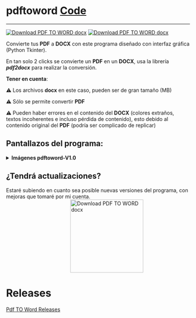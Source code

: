 # pdftoword <a href="code/pdftoword.py">Code</a>
---

[![Download PDF TO WORD docx](https://a.fsdn.com/con/app/sf-download-button)](https://sourceforge.net/projects/pdf-to-word-docx/files/latest/download)
[![Download PDF TO WORD docx](https://img.shields.io/sourceforge/dm/pdf-to-word-docx.svg)](https://sourceforge.net/projects/pdf-to-word-docx/files/latest/download)

Convierte tus **PDF** a **DOCX** con este programa diseñado con interfaz gráfica (Python Tkinter).

En tan solo 2 clicks se convierte un **PDF** en un **DOCX**, usa la librería ***pdf2docx*** para realizar la conversión.

**Tener en cuenta**:

⚠ Los archivos **docx** en este caso, pueden ser de gran tamaño (MB)

⚠ Sólo se permite convertir **PDF**

⚠ Pueden haber errores en el contenido del **DOCX** (colores extraños, textos incoherentes e incluso pérdida de contenido), esto debido al contenido original del **PDF** (podría ser complicado de replicar) 

## Pantallazos del programa:

<details>
    <summary><strong>Imágenes pdftoword-V1.0</strong></summary>
    <div>
        <p>Imagen 1:</p>
        <image name="img1" src="https://a.fsdn.com/con/app/proj/pdf-to-word-docx/screenshots/Screenshot_1-4ca1bbee.png/max/max/1">
    </div>
    <div>
        <p>Imagen 2:</p>
        <image name="img2" src="https://a.fsdn.com/con/app/proj/pdf-to-word-docx/screenshots/Screenshot_2-527e8c18.png/max/max/1">
    </div>
    <div>
        <p>Imagen 3:</p>
        <image name="img3" src="https://a.fsdn.com/con/app/proj/pdf-to-word-docx/screenshots/Screenshot_3-615d94fe.png/max/max/1">
    </div>
    <div>
        <p>Imagen 4:</p>
        <image name="img4" src="https://a.fsdn.com/con/app/proj/pdf-to-word-docx/screenshots/Screenshot_4-70c2dae4.png/max/max/1">
    </div>
    <div>
        <p>Imagen 5:</p>
        <image name="img5" src="https://a.fsdn.com/con/app/proj/pdf-to-word-docx/screenshots/Screenshot_5-8c408690.png/max/max/1">
    </div>
</details>

## ¿Tendrá actualizaciones?

Estaré subiendo en cuanto sea posible nuevas versiones del programa, con mejoras que tomaré por mi cuenta.
<a style="margin:35%" href="https://sourceforge.net/p/pdf-to-word-docx/"><img alt="Download PDF TO WORD docx" src="https://sourceforge.net/sflogo.php?type=17&amp;group_id=3784635" width=200></a>
# Releases

<a href="https://github.com/tutosrivegamerLQ/pdftoword/releases/">Pdf TO Word Releases</a>
